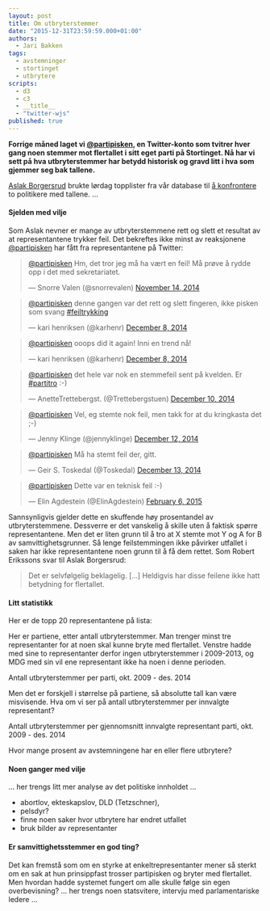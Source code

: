 ```yaml
---
layout: post
title: Om utbryterstemmer
date: "2015-12-31T23:59:59.000+01:00"
authors: 
  - Jari Bakken
tags: 
  - avstemninger
  - stortinget
  - utbrytere
scripts: 
  - d3
  - c3
  - __title__
  - "twitter-wjs"
published: true
---
```


**Forrige måned laget vi [@partipisken][partipisken], en Twitter-konto som tvitrer hver gang noen stemmer mot flertallet i sitt eget parti på Stortinget. Nå har vi sett på hva utbryterstemmer har betydd historisk og gravd litt i hva som gjemmer seg bak tallene.**

[Aslak Borgersrud][aslak] brukte lørdag topplister fra vår database til [å konfrontere](http://enslask.no/2014/12/sa-ofte-stemmer-politikerne-mot-sitt-eget-parti/) to politikere med tallene. ...

#### Sjelden med vilje

Som Aslak nevner er mange av utbryterstemmene rett og slett et resultat av at representantene trykker feil. Det bekreftes ikke minst av reaksjonene [@partipisken][partipisken] har fått fra representantene på Twitter:

<blockquote class="twitter-tweet" data-dnt="true" data-conversation="none" data-cards="hidden" lang="no"><p><a href="https://twitter.com/partipisken">@partipisken</a> Hm, det tror jeg må ha vært en feil! Må prøve å rydde opp i det med sekretariatet.</p>&mdash; Snorre Valen (@snorrevalen) <a href="https://twitter.com/snorrevalen/status/533232690859102209">November 14, 2014</a></blockquote>

<blockquote class="twitter-tweet" data-dnt="true" data-conversation="none" data-cards="hidden" lang="no"><p><a href="https://twitter.com/partipisken">@partipisken</a> denne gangen var det rett og slett fingeren, ikke pisken som svang <a href="https://twitter.com/hashtag/feiltrykking?src=hash">#feiltrykking</a></p>&mdash; kari henriksen (@karhenr) <a href="https://twitter.com/karhenr/status/541917331820404736">December 8, 2014</a></blockquote>

<blockquote class="twitter-tweet" data-dnt="true" data-conversation="none" data-cards="hidden" lang="no"><p><a href="https://twitter.com/partipisken">@partipisken</a> ooops did it again! Inni en trend nå!</p>&mdash; kari henriksen (@karhenr) <a href="https://twitter.com/karhenr/status/542074899838554112">December 8, 2014</a></blockquote>

<blockquote class="twitter-tweet" data-dnt="true" data-conversation="none" data-cards="hidden" lang="no"><p><a href="https://twitter.com/partipisken">@partipisken</a> det hele var nok en stemmefeil sent på kvelden. Er <a href="https://twitter.com/hashtag/partitro?src=hash">#partitro</a> :-)</p>&mdash; AnetteTrettebergst. (@Trettebergstuen) <a href="https://twitter.com/Trettebergstuen/status/542586383869960193">December 10, 2014</a></blockquote>

<blockquote class="twitter-tweet" data-dnt="true" data-conversation="none" data-cards="hidden" lang="no"><p><a href="https://twitter.com/partipisken">@partipisken</a> Vel, eg stemte nok feil, men takk for at du kringkasta det ;-)</p>&mdash; Jenny Klinge (@jennyklinge) <a href="https://twitter.com/jennyklinge/status/543329449069260801">December 12, 2014</a></blockquote>

<blockquote class="twitter-tweet" data-dnt="true" data-conversation="none" data-cards="hidden" lang="no" lang="no"><p><a href="https://twitter.com/partipisken">@partipisken</a> Må ha stemt feil der, gitt.</p>&mdash; Geir S. Toskedal (@Toskedal) <a href="https://twitter.com/Toskedal/status/543753856497496065">December 13, 2014</a></blockquote>

<blockquote class="twitter-tweet" data-dnt="true" data-conversation="none" data-cards="hidden" lang="no" lang="no"><p><a href="https://twitter.com/partipisken">@partipisken</a> Dette var en teknisk feil :-)</p>&mdash; Elin Agdestein (@ElinAgdestein) <a href="https://twitter.com/ElinAgdestein/status/563596522705940480">February 6, 2015</a></blockquote>

Sannsynligvis gjelder dette en skuffende høy prosentandel av utbryterstemmene. Dessverre er det vanskelig å skille uten å faktisk spørre representantene. Men det er liten grunn til å tro at X stemte mot Y og A for B av samvittighetsgrunner. Så lenge feilstemmingen ikke påvirker utfallet i saken har ikke representantene noen grunn til å få dem rettet. Som Robert Erikssons svar til Aslak Borgersrud:

> Det er selvfølgelig beklagelig. [...] Heldigvis har disse feilene ikke hatt betydning for flertallet.

#### Litt statistikk

Her er de topp 20 representantene på lista:

<div id="{{ page.title | slugify }}-top-20"></div>

Her er partiene, etter antall utbryterstemmer. Man trenger minst tre representanter for at noen skal kunne bryte med flertallet. Venstre hadde med sine to representanter derfor ingen utbryterstemmer i 2009-2013, og MDG med sin vil ene representant ikke ha noen i denne perioden.

<div id="{{ page.title | slugify }}-parties"></div>
<figcaption>Antall utbryterstemmer per parti, okt. 2009 - des. 2014</figcaption>

Men det er forskjell i størrelse på partiene, så absolutte tall kan være misvisende. Hva om vi ser på antall utbryterstemmer per innvalgte representant?

<div id="{{ page.title | slugify }}-parties-normalized"></div>
<figcaption>Antall utbryterstemmer per gjennomsnitt innvalgte representant parti, okt. 2009 - des. 2014</figcaption>

Hvor mange prosent av avstemningene har en eller flere utbrytere?

<div id="{{ page.title | slugify }}-timeline"></div>

#### Noen ganger med vilje

... her trengs litt mer analyse av det politiske innholdet ...

- abortlov, ekteskapslov, DLD (Tetzschner),
- pelsdyr?
- finne noen saker hvor utbrytere har endret utfallet
- bruk bilder av representanter

#### Er samvittighetsstemmer en god ting?

Det kan fremstå som om en styrke at enkeltrepresentanter mener så sterkt om en sak at hun prinsippfast trosser partipisken og bryter med flertallet. Men hvordan hadde systemet fungert om alle skulle følge sin egen overbevisning? ... her trengs noen statsvitere, intervju med parlamentariske ledere ...

[partipisken]: https://twitter.com/partipisken
[aslak]: https://twitter.com/aslak_gatas

